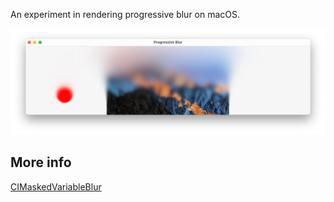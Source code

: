 An experiment in rendering progressive blur on macOS.

<img src="./progressive-blur.jpg" width=1172>


## More info

[CIMaskedVariableBlur](https://developer.apple.com/documentation/coreimage/cimaskedvariableblur)
